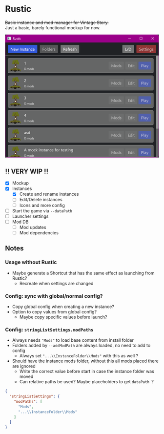 # Rustic

~~Basic instance and mod manager for Vintage Story.~~   
Just a basic, barely functional mockup for now.

![screenshot](screenshot.png)

## !! VERY WIP !!

- [X] Mockup
- [X] Instances
  - [X] Create and rename instances
  - [ ] Edit/Delete instances
  - [ ] Icons and more config
- [ ] Start the game via `--dataPath`
- [ ] Launcher settings
- [ ] Mod DB
  - [ ] Mod updates
  - [ ] Mod dependencies

## Notes

### Usage without Rustic

- Maybe generate a Shortcut that has the same effect as launching from Rustic?
  - Recreate when settings are changed

### Config: sync with global/normal config?

- Copy global config when creating a new instance?
- Option to copy values from global config?
  - Maybe copy specific values before launch?

### Config: `stringListSettings.modPaths`

- Always needs `"Mods"` to load base content from install folder
- Folders added by `--addModPath` are always loaded, no need to add to config
  - Always set `"...\\InstanceFolder\\Mods"` with this as well ?
- Should have the instance mods folder, without this all mods placed there are ignored
  - Write the correct value before start in case the instance folder was moved
  - Can relative paths be used? Maybe placeholders to get `dataPath `?

```json
{
  "stringListSettings": {
    "modPaths": [
      "Mods",
      "...\\InstanceFolder\\Mods"
    ]
  }
}
```
